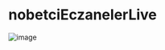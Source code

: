 # nobetciEczanelerLive

![image](https://github.com/codermert/nobetciEczanelerLive/assets/53333294/c4869f1d-f997-48f4-b434-9bc411c40304)

